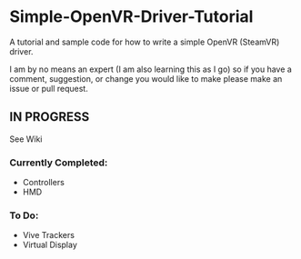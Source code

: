 # Simple-OpenVR-Driver-Tutorial
A tutorial and sample code for how to write a simple OpenVR (SteamVR) driver. 

I am by no means an expert (I am also learning this as I go) so if you have a comment, suggestion, or change you would like to make please make an issue or pull request.

## IN PROGRESS 

See Wiki

### Currently Completed:
- Controllers
- HMD

### To Do:
- Vive Trackers
- Virtual Display